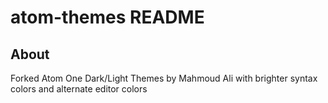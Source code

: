 # atom-themes README

## About

Forked Atom One Dark/Light Themes by Mahmoud Ali with brighter syntax colors and alternate editor colors
